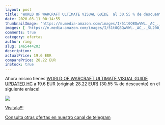```yaml
---
layout: post
title: 'WORLD OF WARCRAFT ULTIMATE VISUAL GUIDE  al 30.55 % de descuento'
date: 2020-03-11 00:14:55
thumbnailImage: 'https://m.media-amazon.com/images/I/51t0Q8QwVWL._AC_._SL200_.jpg'
images: [ 'https://m.media-amazon.com/images/I/51t0Q8QwVWL._AC_._SL200_.jpg' ]
comments: true
category: ofertas
author: ring
slug: 1465444203
description:
actualPrice: 19.6 EUR
comparePrice: 28.22 EUR
inStock: true
---
```


Ahora mismo tienes [WORLD OF WARCRAFT ULTIMATE VISUAL GUIDE UPDATED HC](https://www.amazon.es/dp/1465444203/?tag=redken-21) a 19.6 EUR (original: 28.22 EUR) (30.55 %  de descuento) en el siguiente enlace!

[![](https://m.media-amazon.com/images/I/51t0Q8QwVWL._AC_._SL200_.jpg)](https://www.amazon.es/dp/1465444203/?tag=redken-21)

[Visítala!!!](https://www.amazon.es/dp/1465444203/?tag=redken-21)

[Consulta otras ofertas en nuestro canal de telegram](https://t.me/s/ofertas25)
